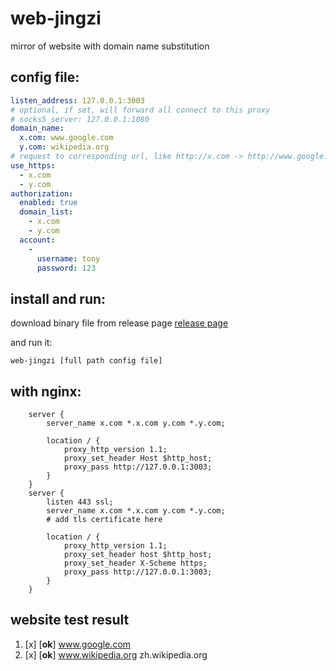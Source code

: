 # web-jingzi

mirror of website with domain name substitution

## config file:

```yaml
listen_address: 127.0.0.1:3003
# optional, if set, will forward all connect to this proxy
# socks5_server: 127.0.0.1:1080
domain_name:
  x.com: www.google.com
  y.com: wikipedia.org
# request to corresponding url, like http://x.com -> http://www.google.com, will replace http://www.google.com to https://www.google.com
use_https:
  - x.com
  - y.com
authorization:
  enabled: true
  domain_list:
    - x.com
    - y.com
  account:
    -
      username: tony
      password: 123
```

## install and run:

download binary file from release page [release page](https://github.com/vincascm/web-jingzi/releases)

and run it:

```shell
web-jingzi [full path config file]
```

## with nginx:

```nginx
    server {
        server_name x.com *.x.com y.com *.y.com;

        location / { 
            proxy_http_version 1.1;
            proxy_set_header Host $http_host;
            proxy_pass http://127.0.0.1:3003;
        }
    }
    server {
        listen 443 ssl;
        server_name x.com *.x.com y.com *.y.com;
		# add tls certificate here

        location / { 
            proxy_http_version 1.1;
            proxy_set_header host $http_host;
            proxy_set_header X-Scheme https;
            proxy_pass http://127.0.0.1:3003;
        }
    }
```

## website test result

1. [x] [**ok**] www.google.com
1. [x] [**ok**] www.wikipedia.org zh.wikipedia.org
